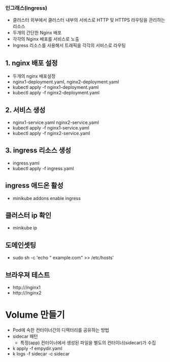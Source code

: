 ### 인그래스(ingress)
- 클러스터 외부에서 클러스터 내부의 서비스로 HTTP 및 HTTPS 라우팅을 관리하는 리소스
- 두개의 간단한 Nginx 배포
- 각각의 Nginx 배포를 서비스로 노출
- Ingress 리소스를 사용해서 트래픽을 각각의 서비스로 라우팅


## 1. nginx 배포 설정
- 두개의 nginx 배포설정
- nginx1-deployment.yaml, nginx2-deployment.yaml
- kubectl apply -f nginx1-deployment.yaml
- kubectl apply -f nginx2-deployment.yaml


## 2. 서비스 생성
- nginx1-service.yaml nginx2-service.yaml
- kubectl apply -f nginx1-service.yaml
- kubectl apply -f nginx2-service.yaml

## 3. ingress 리소스 생성
- ingress.yaml
- kubectl apply -f ingress.yaml

## ingress 애드온 활성
- minikube addons enable ingress


## 클러스터 ip 확인
- minikube ip

## 도메인셋팅 
- sudo sh -c 'echo "<minikube ip> example.com" >> /etc/hosts'

## 브라우져 테스트
- http://<minikube ip>/nginx1
- http://<minikube ip>/nginx2


# Volume 만들기
- Pod에 속한 컨터이너간의 디렉터리를 공유하는 방법
- sidecar 패턴
  - 특정(app) 컨터이너에서 생성된 파일을 별도의 컨터이너(sidecar)가 수집
- k apply -f empydir.yaml
- k logs -f sidecar -c sidecar
